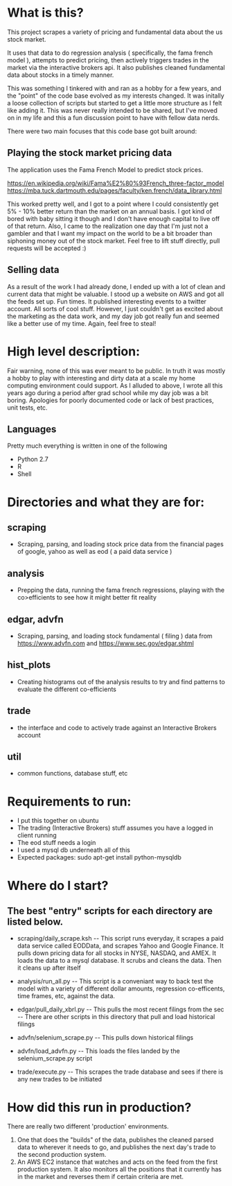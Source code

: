 
# What is this?

This project scrapes a variety of pricing and fundamental data about the us stock market.  

It uses that data to do regression analysis ( specifically, the fama french model ), attempts to predict pricing, then actively triggers trades in the market via the interactive brokers api.  It also publishes cleaned fundamental data about stocks in a timely manner.

This was something I tinkered with and ran as a hobby for a few years, and the "point" of the code base evolved as my interests changed. It was initally a loose collection of scripts but started to get a little more structure as I felt like adding it.   This was never really intended to be shared, but I've moved on in my life and this a fun discussion point to have with fellow data nerds.  

There were two main focuses that this code base got built around:

## Playing the stock market pricing data

The application uses the Fama French Model to predict stock prices.  

https://en.wikipedia.org/wiki/Fama%E2%80%93French_three-factor_model
https://mba.tuck.dartmouth.edu/pages/faculty/ken.french/data_library.html

This worked pretty well, and I got to a point where I could consistently get 5% - 10% better return than the market on an annual basis.  I got kind of bored with baby sitting it though and I don't have enough capital to live off of that return. Also, I came to the realization one day that I'm just not a gambler and that I want my impact on the world to be a bit broader than siphoning money out of the stock market.  Feel free to lift stuff directly, pull requests will be accepted :)

## Selling data

As a result of the work I had already done, I ended up with a lot of clean and current data that might be valuable.  I stood up a website on AWS and got all the feeds set up.  Fun times.  It published interesting events to a twitter account. All sorts of cool stuff.  However, I just couldn't get as excited about the marketing as the data work, and my day job got really fun and seemed like a better use of my time.  Again, feel free to steal!


# High level description:

Fair warning, none of this was ever meant to be public. In truth it was mostly a hobby to play with interesting and dirty data at a scale my home computing environment could support. As I alluded to above, I wrote all this years ago during a period after grad school while my day job was a bit boring. Apologies for poorly documented code or lack of best practices, unit tests, etc. 

## Languages

Pretty much everything is written in one of the following
- Python 2.7
- R 
- Shell

# Directories and what they are for: 

## scraping
- Scraping, parsing, and loading stock price data from the financial pages of google, yahoo as well as eod ( a paid data service ) 
## analysis
- Prepping the data, running the fama french regressions, playing with the co>efficients to see how it might better fit reality
## edgar, advfn
- Scraping, parsing, and loading stock fundamental ( filing ) data from https://www.advfn.com and https://www.sec.gov/edgar.shtml
## hist_plots
- Creating histograms out of the analysis results to try and find patterns to evaluate the different co-efficients
## trade
- the interface and code to actively trade against an Interactive Brokers account
## util
- common functions, database stuff, etc



# Requirements to run: 
- I put this together on ubuntu
- The trading (Interactive Brokers) stuff assumes you have a logged in client running 
- The eod stuff needs a login
- I used a mysql db underneath all of this
- Expected packages:
	sudo apt-get install python-mysqldb

# Where do I start?

## The best "entry" scripts for each directory are listed below.  

- scraping/daily_scrape.ksh
-- This script runs everyday, it scrapes a paid data service called EODData, and scrapes Yahoo and Google Finance. It pulls down pricing data for all stocks in NYSE, NASDAQ, and AMEX.  It loads the data to a mysql database. It scrubs and cleans the data. Then it cleans up after itself

- analysis/run_all.py
-- This script is a conveniant way to back test the model with a variety of different dollar amounts, regression co-efficents, time frames, etc, against the data. 

- edgar/pull_daily_xbrl.py
-- This pulls the most recent filings from the sec
-- There are other scripts in this directory that pull and load historical filings

- advfn/selenium_scrape.py
-- This pulls down historical filings

- advfn/load_advfn.py
-- This loads the files landed by the selenium_scrape.py script

- trade/execute.py
-- This scrapes the trade database and sees if there is any new trades to be initiated

# How did this run in production?


There are really two different 'production' environments. 

1) One that does the "builds" of the data, publishes the cleaned parsed data to wherever it needs to go, and publishes the next day's trade to the second production system.  
2) An AWS EC2 instance that watches and acts on the feed from the first production system. It also monitors all the positions that it currently has in the market and reverses them if certain criteria are met.







